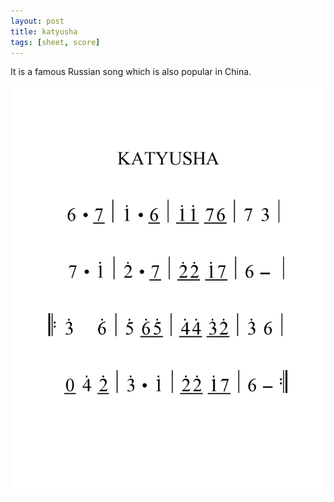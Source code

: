 ```yaml
---
layout: post
title: katyusha
tags: [sheet, score]
---
```


It is a famous Russian song which is also popular in China.

<img src="/scores/katyusha.jpg" style="max-width:100%;" alt="katyusha" />
